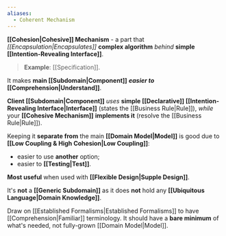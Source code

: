 ```yaml
---
aliases:
  - Coherent Mechanism
---
```

**[[Cohesion|Cohesive]] Mechanism** - a part that *[[Encapsulation|Encapsulates]]* **complex algorithm** *behind* **simple [[Intention-Revealing Interface]]**.

> **Example**: [[Specification]].

It makes **main [[Subdomain|Component]]** ***easier to* [[Comprehension|Understand]]**.

**Client [[Subdomain|Component]]** *uses* **simple [[Declarative]] [[Intention-Revealing Interface|Interface]]**
	(states the [[Business Rule|Rule]]),
*while* your **[[Cohesive Mechanism]]**  **implements it**
	(resolve the [[Business Rule|Rule]]).

Keeping it **separate from** the main **[[Domain Model|Model]]** is good 
due to **[[Low Coupling & High Cohesion|Low Coupling]]**:
- easier to use **another** option;
- easier to **[[Testing|Test]]**.

**Most useful** when used with **[[Flexible Design|Supple Design]]**.

It's **not** a **[[Generic Subdomain]]** as it 
does **not** hold any **[[Ubiquitous Language|Domain Knowledge]]**.

Draw on [[Established Formalisms|Established Formalisms]] to have [[Comprehension|Familiar]] terminology.
It should have a **bare minimum** of what's needed, not fully-grown [[Domain Model|Model]].